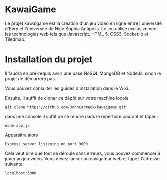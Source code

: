 # KawaiGame

Le projet kawaigame est la création d'un jeu vidéo en ligne entre  l'université d'Evry et l'université de Nice Sophia Antipolis.
Le jeu utilise exclusivement  les technologies web tels que Javascript, HTML 5, CSS3, Socket.io et Tiledmap.

# Installation du projet
Il faudra en pré-requis avoir une base NoSQL MongoDB et NodeJs, sinon le projet ne démarrera pas.

Vous pouvez consulter les guides d'installation dans le Wiki.

Ensuite, il suffit de cloner ce dépôt sur votre machine locale
```console
git clone https://github.com/JohnCarmack/kawaigame.git
``` 
dans une console il suffit de se rendre dans le répertoire courant et taper :
```console
node app.js
``` 
Apparaitra alors 
```console
Express server listening on port 3000

``` 
Cela veut dire que tout se déroule sans erreurs, vous pouvez commencer à jouer au jeu vidéo.
Vous devez lancer un navigateur web et tapez l'adresse suivante:
```console
localhost:3000
``` 

